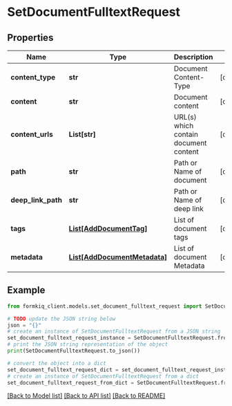 # SetDocumentFulltextRequest


## Properties

Name | Type | Description | Notes
------------ | ------------- | ------------- | -------------
**content_type** | **str** | Document Content-Type | [optional] 
**content** | **str** | Document content | [optional] 
**content_urls** | **List[str]** | URL(s) which contain document content | [optional] 
**path** | **str** | Path or Name of document | [optional] 
**deep_link_path** | **str** | Path or Name of deep link | [optional] 
**tags** | [**List[AddDocumentTag]**](AddDocumentTag.md) | List of document tags | [optional] 
**metadata** | [**List[AddDocumentMetadata]**](AddDocumentMetadata.md) | List of document Metadata | [optional] 

## Example

```python
from formkiq_client.models.set_document_fulltext_request import SetDocumentFulltextRequest

# TODO update the JSON string below
json = "{}"
# create an instance of SetDocumentFulltextRequest from a JSON string
set_document_fulltext_request_instance = SetDocumentFulltextRequest.from_json(json)
# print the JSON string representation of the object
print(SetDocumentFulltextRequest.to_json())

# convert the object into a dict
set_document_fulltext_request_dict = set_document_fulltext_request_instance.to_dict()
# create an instance of SetDocumentFulltextRequest from a dict
set_document_fulltext_request_from_dict = SetDocumentFulltextRequest.from_dict(set_document_fulltext_request_dict)
```
[[Back to Model list]](../README.md#documentation-for-models) [[Back to API list]](../README.md#documentation-for-api-endpoints) [[Back to README]](../README.md)


